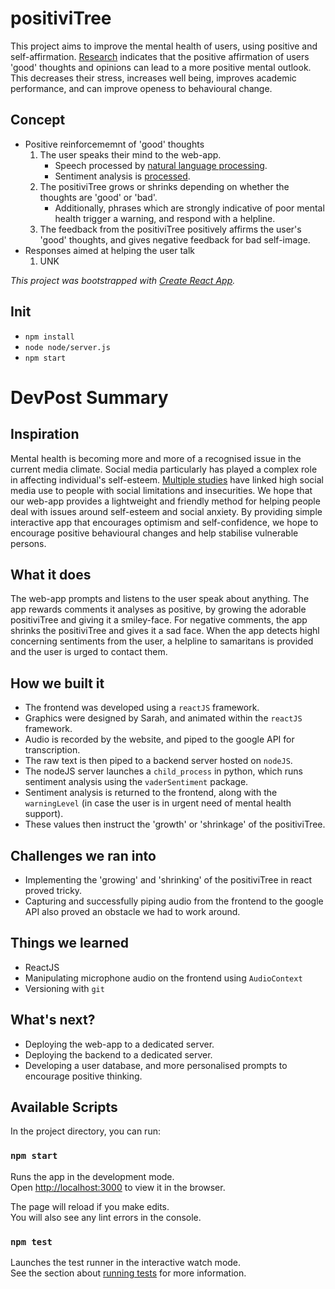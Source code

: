 # positiviTree

This project aims to improve the mental health of users, using positive and self-affirmation. [Research](https://www.ncbi.nlm.nih.gov/pmc/articles/PMC4814782/) indicates that the positive affirmation of users 'good' thoughts and opinions can lead to a more positive mental outlook. This decreases their stress, increases well being, improves academic performance, and can improve openess to behavioural change. 

## Concept

- Positive reinforcememnt of 'good' thoughts
    1. The user speaks their mind to the web-app.
        - Speech processed by [natural language processing](./backend/basic_sent_anal.py).
        - Sentiment analysis is [processed](./backend/basic_sent_anal.py).
    2. The positiviTree grows or shrinks depending on whether the thoughts are 'good' or 'bad'. 
        - Additionally, phrases which are strongly indicative of poor mental health trigger a warning, and respond with a helpline.
    3. The feedback from the positiviTree positively affirms the user's 'good' thoughts, and gives negative feedback for bad self-image.
- Responses aimed at helping the user talk
    1. UNK

*This project was bootstrapped with [Create React App](https://github.com/facebook/create-react-app).*

## Init

- `npm install`
- `node node/server.js`
- `npm start`

# DevPost Summary

## Inspiration

Mental health is becoming more and more of a recognised issue in the current media climate. Social media particularly has played a complex role in affecting individual's self-esteem. [Multiple studies](https://www.ncbi.nlm.nih.gov/pmc/articles/PMC6266525/) have linked high social media use to people with social limitations and insecurities. We hope that our web-app provides a lightweight and friendly method for helping people deal with issues around self-esteem and social anxiety. By providing simple interactive app that encourages optimism and self-confidence, we hope to encourage positive behavioural changes and help stabilise vulnerable persons.

## What it does

The web-app prompts and listens to the user speak about anything. The app rewards comments it analyses as positive, by growing the adorable positiviTree and giving it a smiley-face. For negative comments, the app shrinks the positiviTree and gives it a sad face. When the app detects highl concerning sentiments from the user, a helpline to samaritans is provided and the user is urged to contact them.

## How we built it 

- The frontend was developed using a `reactJS` framework.
- Graphics were designed by Sarah, and animated within the `reactJS` framework. 
- Audio is recorded by the website, and piped to the google API for transcription. 
- The raw text is then piped to a backend server hosted on `nodeJS`. 
- The nodeJS server launches a `child_process` in python, which runs sentiment analysis using the `vaderSentiment` package. 
- Sentiment analysis is returned to the frontend, along with the `warningLevel` (in case the user is in urgent need of mental health support). 
- These values then instruct the 'growth' or 'shrinkage' of the positiviTree.

## Challenges we ran into 

- Implementing the 'growing' and 'shrinking' of the positiviTree in react proved tricky.
- Capturing and successfully piping audio from the frontend to the google API also proved an obstacle we had to work around.

## Things we learned

- ReactJS
- Manipulating microphone audio on the frontend using `AudioContext`
- Versioning with `git` 

## What's next?

- Deploying the web-app to a dedicated server. 
- Deploying the backend to a dedicated server.
- Developing a user database, and more personalised prompts to encourage positive thinking. 

## Available Scripts

In the project directory, you can run:

### `npm start`

Runs the app in the development mode.<br />
Open [http://localhost:3000](http://localhost:3000) to view it in the browser.

The page will reload if you make edits.<br />
You will also see any lint errors in the console.

### `npm test`

Launches the test runner in the interactive watch mode.<br />
See the section about [running tests](https://facebook.github.io/create-react-app/docs/running-tests) for more information.
